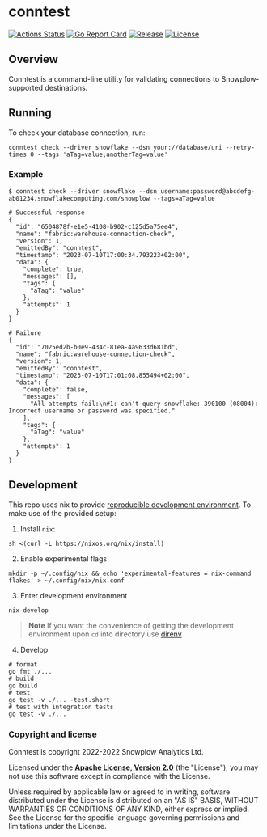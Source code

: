 # conntest

[![Actions Status][actions-image]][actions] [![Go Report Card][goreport-image]][goreport] [![Release][release-image]][releases] [![License][license-image]][license]

## Overview

Conntest is a command-line utility for validating connections to Snowplow-supported destinations.

## Running

To check your database connection, run:
```shell
conntest check --driver snowflake --dsn your://database/uri --retry-times 0 --tags 'aTag=value;anotherTag=value'
```
### Example

```shell
$ conntest check --driver snowflake --dsn username:password@abcdefg-ab01234.snowflakecomputing.com/snowplow --tags=aTag=value

# Successful response
{
  "id": "6504878f-e1e5-4108-b902-c125d5a75ee4",
  "name": "fabric:warehouse-connection-check",
  "version": 1,
  "emittedBy": "conntest",
  "timestamp": "2023-07-10T17:00:34.793223+02:00",
  "data": {
    "complete": true,
    "messages": [],
    "tags": {
      "aTag": "value"
    },
    "attempts": 1
  }
}

# Failure
{
  "id": "7025ed2b-b0e9-434c-81ea-4a9633d681bd",
  "name": "fabric:warehouse-connection-check",
  "version": 1,
  "emittedBy": "conntest",
  "timestamp": "2023-07-10T17:01:08.855494+02:00",
  "data": {
    "complete": false,
    "messages": [
      "All attempts fail:\n#1: can't query snowflake: 390100 (08004): Incorrect username or password was specified."
    ],
    "tags": {
      "aTag": "value"
    },
    "attempts": 1
  }
}
```


## Development

This repo uses nix to provide [reproducible development environment](https://nixos.org/guides/ad-hoc-developer-environments.html). To make use of the provided setup:

1. Install `nix`:
```shell
sh <(curl -L https://nixos.org/nix/install)
```
2. Enable experimental flags
``` shell
mkdir -p ~/.config/nix && echo 'experimental-features = nix-command flakes' > ~/.config/nix/nix.conf
```
3. Enter development environment
```shell
nix develop
```

> **Note**
> If you want the convenience of getting the development environment upon `cd` into directory use [direnv](https://direnv.net)

4. Develop
```
# format
go fmt ./...
# build
go build
# test
go test -v ./... -test.short
# test with integration tests
go test -v ./...
```


### Copyright and license

Conntest is copyright 2022-2022 Snowplow Analytics Ltd.

Licensed under the **[Apache License, Version 2.0][license]** (the "License");
you may not use this software except in compliance with the License.

Unless required by applicable law or agreed to in writing, software
distributed under the License is distributed on an "AS IS" BASIS,
WITHOUT WARRANTIES OR CONDITIONS OF ANY KIND, either express or implied.
See the License for the specific language governing permissions and
limitations under the License.

[actions-image]: https://github.com/snowplow-devops/conntest/workflows/ci/badge.svg
[actions]: https://github.com/snowplow-devops/conntest/actions

[release-image]: https://img.shields.io/github/v/release/snowplow-devops/conntest?style=flat&color=6ad7e5
[releases]: https://github.com/snowplow-devops/conntest/releases

[license-image]: http://img.shields.io/badge/license-Apache--2-blue.svg?style=flat
[license]: http://www.apache.org/licenses/LICENSE-2.0

[goreport-image]: https://goreportcard.com/badge/github.com/snowplow-devops/conntest
[goreport]: https://goreportcard.com/report/github.com/snowplow-devops/conntest
